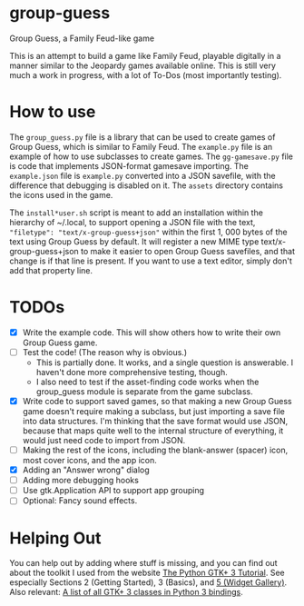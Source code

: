 # group-guess
Group Guess, a Family Feud-like game

This is an attempt to build a game like Family Feud, playable digitally in a manner similar to the Jeopardy games available online. This is still very much a work in progress, with a lot of To-Dos (most importantly testing).

# How to use #
The `group_guess.py` file is a library that can be used to create games of Group Guess, which is similar to Family Feud. The `example.py` file is an example of how to use subclasses to create games. The `gg-gamesave.py` file is code that implements JSON-format gamesave importing. The `example.json` file is `example.py` converted into a JSON savefile, with the difference that debugging is disabled on it. The `assets` directory contains the icons used in the game.

The `install*user.sh` script is meant to add an installation within the hierarchy of ~/.local, to support opening a JSON file with the text, `"filetype": "text/x-group-guess+json"` within the first 1, 000 bytes of the text using Group Guess by default. It will register a new MIME type text/x-group-guess+json to make it easier to open Group Guess savefiles, and that change is if that line is present. If you want to use a text editor, simply don't add that property line.
# TODOs #
 - [x] Write the example code. This will show others how to write their own Group Guess game.
 - [ ] Test the code! (The reason why is obvious.)
   - This is partially done. It works, and a single question is answerable. I haven't done more comprehensive testing, though.
   - I also need to test if the asset-finding code works when the group_guess module is separate from the game subclass.
 - [x] Write code to support saved games, so that making a new Group Guess game doesn't require making a subclass, but just importing a save file into data structures. I'm thinking that the save format would use JSON, because that maps quite well to the internal structure of everything, it would just need code to import from JSON.
 - [ ] Making the rest of the icons, including the blank-answer (spacer) icon, most cover icons, and the app icon.
 - [x] Adding an "Answer wrong" dialog
 - [ ] Adding more debugging hooks
 - [ ] Use gtk.Application API to support app grouping
 - [ ] Optional: Fancy sound effects.
# Helping Out #
You can help out by adding where stuff is missing, and you can find out about the toolkit I used from the website [The Python GTK+ 3 Tutorial](https://python-gtk-3-tutorial.readthedocs.io/en/latest/). See especially Sections 2 (Getting Started), 3 (Basics), and [5 (Widget Gallery)](https://python-gtk-3-tutorial.readthedocs.io/en/latest/gallery.html). Also relevant: [A list of all GTK+ 3 classes in Python 3 bindings](https://lazka.github.io/pgi-docs/Gtk-3.0/classes.html).
